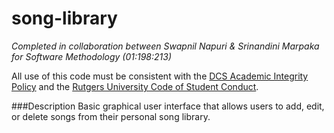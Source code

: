 # song-library
*Completed in collaboration between Swapnil Napuri & Srinandini Marpaka for Software Methodology (01:198:213)*

All use of this code must be consistent with the [DCS Academic Integrity Policy](https://www.cs.rutgers.edu/academics/undergraduate/academic-integrity-policy/programming-assignments) and the [Rutgers University Code of Student Conduct](http://studentconduct.rutgers.edu/student-conduct-processes/university-code-of-student-conduct/).

###Description
Basic graphical user interface that allows users to add, edit, or delete songs from their personal song library. 